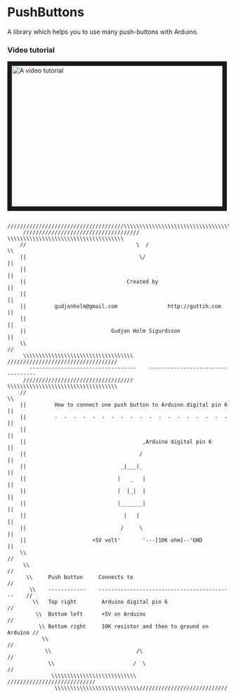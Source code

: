 PushButtons
===========
A library which helps you to use many push-buttons with Arduino.

<h3>Video tutorial</h3>
<a href="http://www.youtube.com/watch?feature=player_embedded&v=EDUDoRcx998
" target="_blank"><img src="http://img.youtube.com/vi/EDUDoRcx998/0.jpg" 
alt="A video tutorial" width="480" height="320" border="10" title="Click here to view the video tutorial" /></a>


          /////////////////////////////////////\\\\\\\\\\\\\\\\\\\\\\\\\\\\\\\\\\\\\
         /////////////////////////////////////  \\\\\\\\\\\\\\\\\\\\\\\\\\\\\\\\\\\\\
        //                                   \  /                                   \\
        ||                                    \/                                    ||
        ||                                                                          ||
        ||                                Created by                                ||
        ||                                                                          ||
        ||         gudjonholm@gmail.com                http://guttih.com            ||
        ||                                                                          ||
        ||                           Gudjon Holm Sigurdsson                         ||
        \\                                                                          //
         \\\\\\\\\\\\\\\\\\\\\\\\\\\\\\\\\\\      /////////////////////////////////// 
           ----------------------------------    ----------------------------------   
         ///////////////////////////////////      \\\\\\\\\\\\\\\\\\\\\\\\\\\\\\\\\\\ 
        //                                                                          \\
        ||         How to connect one push button to Arduino digital pin 6          ||
        ||         -  -  -  -  -  -  -  -  -  -  -  -  -  -  -  -  -  -  -          ||
        ||                                                                          ||
        ||                                     ,Arduino digital pin 6               ||
        ||                                    /                                     ||
        ||                              _|___|_                                     ||
        ||                             |   _   |                                    ||
        ||                             |  |_|  |                                    ||
        ||                             |_______|                                    ||
        ||                               |   |                                      ||
        ||                              /     \                                     ||
        ||                     +5V volt'       '---[10K ohm]--'GND                  ||
        \\                                                                         //
         \\                                                                       //
          \\     Push button     Connects to                                     //
           \\    ------------    -------------------------------------------    //
            \\   Top right        Arduino digital pin 6                        //
             \\  Bottom left      +5V on Arduino                              //
              \\ Bottom right     10K resistor and then to ground on Arduino //
               \\                                                           //
                \\                           /\                            //
                 \\                         /  \                          //
                  \\\\\\\\\\\\\\\\\\\\\\\\\\\  ////////////////////////////
                   \\\\\\\\\\\\\\\\\\\\\\\\\\\////////////////////////////
